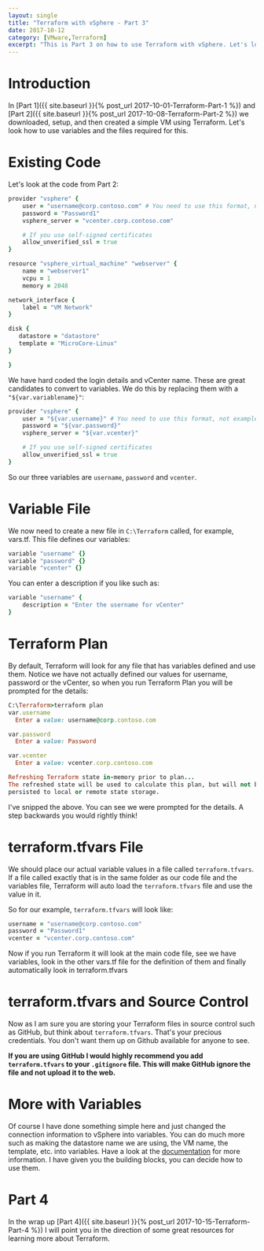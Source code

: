 ```yaml
---
layout: single
title: "Terraform with vSphere - Part 3"
date: 2017-10-12
category: [VMware,Terraform]
excerpt: "This is Part 3 on how to use Terraform with vSphere. Let's look at using Variables with Terraform"
---
```

# Introduction
In [Part 1]({{ site.baseurl }}{% post_url 2017-10-01-Terraform-Part-1 %}) and [Part 2]({{ site.baseurl }}{% post_url 2017-10-08-Terraform-Part-2 %}) we downloaded, setup, and then created a simple VM using Terraform. Let's look how to use variables and the files required for this.

# Existing Code

Let's look at the code from Part 2:

~~~ ruby
provider "vsphere" {
    user = "username@corp.contoso.com" # You need to use this format, not example\username
    password = "Password1"
    vsphere_server = "vcenter.corp.contoso.com"

    # If you use self-signed certificates
    allow_unverified_ssl = true
}

resource "vsphere_virtual_machine" "webserver" {
    name = "webserver1"
    vcpu = 1
    memory = 2048

network_interface {
    label = "VM Network"
}

disk {
   datastore = "datastore"
   template = "MicroCore-Linux"
}

}
~~~

We have hard coded the login details and vCenter name. These are great candidates to convert to variables. We do this by replacing them with a ```"${var.variablename}"```:

~~~ ruby
provider "vsphere" {
    user = "${var.username}" # You need to use this format, not example\username
    password = "${var.password}"
    vsphere_server = "${var.vcenter}"

    # If you use self-signed certificates
    allow_unverified_ssl = true
}
~~~

So our three variables are ```username```, ```password``` and ```vcenter```.

# Variable File

We now need to create a new file in ```C:\Terraform``` called, for example, vars.tf.  This file defines our variables:

~~~ ruby
variable "username" {}
variable "password" {}
variable "vcenter" {}
~~~

You can enter a description if you like such as:

~~~ ruby
variable "username" {
    description = "Enter the username for vCenter"
}
~~~

# Terraform Plan

By default, Terraform will look for any file that has variables defined and use them. Notice we have not actually defined our values for username, password or the vCenter, so when you run Terraform Plan you will be prompted for the details:

~~~ ruby
C:\Terraform>terraform plan
var.username
  Enter a value: username@corp.contoso.com

var.password
  Enter a value: Password

var.vcenter
  Enter a value: vcenter.corp.contoso.com

Refreshing Terraform state in-memory prior to plan...
The refreshed state will be used to calculate this plan, but will not be
persisted to local or remote state storage.
~~~

I've snipped the above. You can see we were prompted for the details. A step backwards you would rightly think!

# terraform.tfvars File

We should place our actual variable values in a file called ```terraform.tfvars```. If a file called exactly that is in the same folder as our code file and the variables file, Terraform will auto load the ```terraform.tfvars``` file and use the value in it.

So for our example, ```terraform.tfvars``` will look like:

~~~ ruby
username = "username@corp.contoso.com"
password = "Password1"
vcenter = "vcenter.corp.contoso.com"
~~~

Now if you run Terraform it will look at the main code file, see we have variables, look in the other vars.tf file for the definition of them and finally automatically look in terraform.tfvars

# terraform.tfvars and Source Control

Now as I am sure you are storing your Terraform files in source control such as GitHub, but think about ```terraform.tfvars```. That's your precious credentials. You don't want them up on Github available for anyone to see.

**If you are using GitHub I would highly recommend you add ```terraform.tfvars``` to your ```.gitignore``` file. This will make GitHub ignore the file and not upload it to the web.**

# More with Variables

Of course I have done something simple here and just changed the connection information to vSphere into variables. You can do much more such as making the datastore name we are using, the VM name, the template, etc. into variables. Have a look at the [documentation](https://www.terraform.io/intro/getting-started/variables.html) for more information. I have given you the building blocks, you can decide how to use them.

# Part 4
In the wrap up [Part 4]({{ site.baseurl }}{% post_url 2017-10-15-Terraform-Part-4 %}) I will point you in the direction of some great resources for learning more about Terraform.